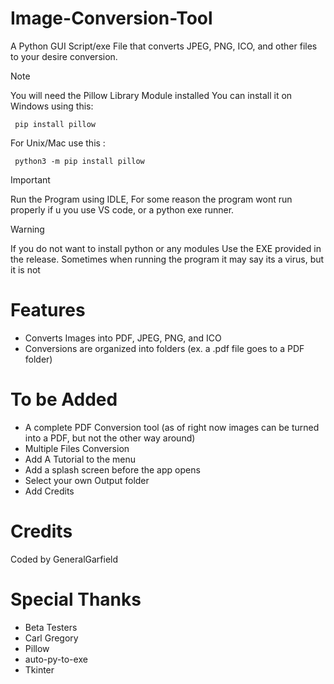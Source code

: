 # Image-Conversion-Tool


A Python GUI Script/exe File that converts JPEG, PNG, ICO, and other files to your desire conversion.

> [!NOTE]
> You will need the Pillow Library Module installed You can install it on Windows using this:
>
> 
>      pip install pillow
>
> 
> For Unix/Mac use this :
>
> 
>      python3 -m pip install pillow

> [!IMPORTANT]
> Run the Program using IDLE, For some reason the program wont run properly if u you use VS code, or a python exe runner.

> [!WARNING]
> If you do not want to install python or any modules Use the EXE provided in the release. Sometimes when running the program it may say its a virus, but it is not

# Features
- Converts Images into PDF, JPEG, PNG, and ICO
- Conversions are organized into folders (ex. a .pdf file goes to a PDF folder)

# To be Added
- A complete PDF Conversion tool (as of right now images can be turned into a PDF, but not the other way around)
- Multiple Files Conversion
- Add A Tutorial to the menu
- Add a splash screen before the app opens
- Select your own Output folder
- Add Credits

# Credits
Coded by GeneralGarfield



# Special Thanks
- Beta Testers
- Carl Gregory
- Pillow
- auto-py-to-exe
- Tkinter






